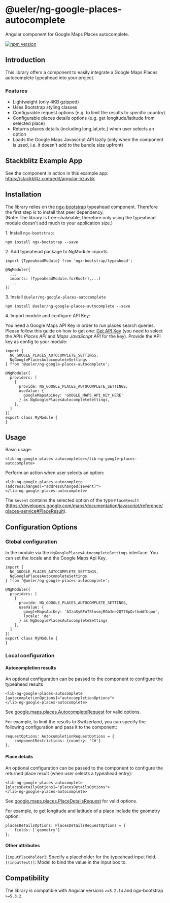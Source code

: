 # @ueler/ng-google-places-autocomplete
Angular component for Google Maps Places autocomplete.

[![npm version](https://badge.fury.io/js/%40ueler%2Fng-google-places-autocomplete.svg)](https://badge.fury.io/js/%40ueler%2Fng-google-places-autocomplete)

## Introduction
This library offers a component 
to easily integrate a Google Maps Places autocomplete typeahead into your project.

### Features
- Lightweight (only 4KB gzipped)
- Uses Bootstrap styling classes
- Configurable request options (e.g. to limit the results to specific country)
- Configurable places details options (e.g. get longitude/latitude from selected place)
- Returns places details (including long,lat,etc.) when user selects an option
- Loads the Google Maps Javascript API lazily (only when the component is used, i.e. it doesn't add to the bundle size upfront)

## Stackblitz Example App
See the component in action in this example app:
https://stackblitz.com/edit/angular-bzuvbk

## Installation
The library relies on the [ngx-bootstrap](https://github.com/valor-software/ngx-bootstrap) typeahead component. 
Therefore the first step is to install that peer dependency.  
(Note: The library is tree-shakeable, therefore only using the typeahead module doesn't add much to your application size.)


1\. Install ``ngx-bootstrap``:
```
npm install ngx-bootstrap --save
```

2\. Add typeahead package to NgModule imports:
```
import {TypeaheadModule} from 'ngx-bootstrap/typeahead';

@NgModule({
  ...
  imports: [TypeaheadModule.forRoot(),...]
  ...
})
```

3\. Install ``@ueler/ng-google-places-autocomplete``
```
npm install @ueler/ng-google-places-autocomplete --save
```

4\. Import module and configure API Key:  

You need a Google Maps API Key in order to run places search queries.  
Please follow this guide on how to get one: [Get API Key](https://developers.google.com/places/web-service/get-api-key)
(you need to select the APIs _Places API_ and _Maps JavaScript API_ for the key).
Provide the API key as config to your module:
```
import {
  NG_GOOGLE_PLACES_AUTOCOMPLETE_SETTINGS,
  NgGooglePlacesAutocompleteSettings
} from '@ueler/ng-google-places-autocomplete';

@NgModule({
  providers: [
    {
      provide: NG_GOOGLE_PLACES_AUTOCOMPLETE_SETTINGS,
      useValue: {
        googleMapsApiKey: 'GOOGLE_MAPS_API_KEY_HERE'
      } as NgGooglePlacesAutocompleteSettings,
    },
  ]
})
export class MyModule {
}
```

## Usage
Basic usage:
```
<lib-ng-google-places-autocomplete></lib-ng-google-places-autocomplete>
```

Perform an action when user selects an option:
```
<lib-ng-google-places-autocomplete (addressChanged)="addressChanged($event)">
</lib-ng-google-places-autocomplete>
```
The ``$event`` contains the selected option of the type ``PlaceResult`` (https://developers.google.com/maps/documentation/javascript/reference/places-service#PlaceResult).

## Configuration Options
### Global configuration
In the module via the ``NgGooglePlacesAutocompleteSettings`` interface. You can set the locale and the Google Maps Api Key.
```
import {
  NG_GOOGLE_PLACES_AUTOCOMPLETE_SETTINGS,
  NgGooglePlacesAutocompleteSettings
} from '@ueler/ng-google-places-autocomplete';

@NgModule({
  providers: [
    {
      provide: NG_GOOGLE_PLACES_AUTOCOMPLETE_SETTINGS,
      useValue: {
        googleMapsApiKey: 'AIzaSyBFuTSlusmjRGbJne2QT78pQctkmWfUqoo',
        locale: 'de'
      } as NgGooglePlacesAutocompleteSettings
    },
  ]
})
export class MyModule {
}
```

### Local configuration
#### Autocompletion results
An optional configuration can be passed to the component to configure the typeahead results
```
<lib-ng-google-places-autocomplete [autocompletionOptions]="autocompletionOptions">
</lib-ng-google-places-autocomplete>
```
See [google.maps.places.AutocompleteRequest](https://developers.google.com/maps/documentation/javascript/reference/places-autocomplete-service#AutocompletionRequest) for valid options.

For example, to limit the results to Switzerland, you can specify the following configuration and pass it to the component:
```
requestOptions: AutocompletionRequestOptions = {
    componentRestrictions: {country: 'CH'}
};
```

#### Place details
An optional configuration can be passed to the component to configure the returned place result (when user selects a typeahead entry):
```
<lib-ng-google-places-autocomplete [placesDetailsOptions]="placesDetailsOptions">
</lib-ng-google-places-autocomplete>
```
See [google.maps.places.PlaceDetailsRequest](https://developers.google.com/maps/documentation/javascript/reference/places-service#PlaceDetailsRequest) for valid options.

For example, to get longitude and latitude of a place include the geometry option:
```
placesDetailsOptions: PlacesDetailsRequestOptions = {
    fields: ['geometry']
};
```

#### Other attributes
``[inputPlaceholder]``: Specify a placeholder for the typeahead input field.  
``[(inputText)]``: Model to bind the value in the input box to.


## Compatibility
The library is compatible with Angular versions ``>=8.2.14`` and ngx-bootstrap ``>=5.3.2``.
